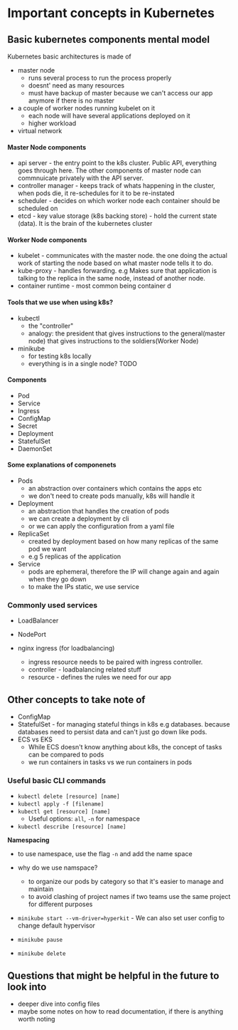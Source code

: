 
# Important concepts in Kubernetes

## Basic kubernetes components mental model

Kubernetes basic architectures is made of
- master node
  - runs several process to run the process properly
  - doesnt' need as many resources
  - must have backup of master because we can't access our app anymore if there is no master
- a couple of worker nodes running kubelet on it
  - each node will have several applications deployed on it
  - higher workload
- virtual network

#### Master Node components

- api server - the entry point to the k8s cluster. Public API, everything goes through here. The other components of master node can commnuicate privately with the API server.
- controller manager - keeps track of whats happening in the cluster, when pods die, it re-schedules for it to be re-instated
- scheduler - decides on which worker node each container should be scheduled on
- etcd - key value storage (k8s backing store) - hold the current state (data). It is the brain of the kubernetes cluster

#### Worker Node components
- kubelet - communicates with the master node. the one doing the actual work of starting the node based on what master node tells it to do.
- kube-proxy - handles forwarding. e.g Makes sure that application is talking to the replica in the same node, instead of another node.
- container runtime - most common being container d

#### Tools that we use when using k8s?
- kubectl
  - the "controller"
  - analogy: the president that gives instructions to the general(master node) that gives instructions to the soldiers(Worker Node)
- minikube
  - for testing k8s locally
  - everything is in a single node? TODO

#### Components
- Pod
- Service
- Ingress
- ConfigMap
- Secret
- Deployment
- StatefulSet
- DaemonSet

#### Some explanations of componenets
- Pods
  - an abstraction over containers which contains the apps etc
  - we don't need to create pods manually, k8s will handle it
- Deployment
  - an abstraction that handles the creation of pods
  - we can create a deployment by cli
  - or we can apply the configuration from a yaml file
- ReplicaSet
  - created by deployment based on how many replicas of the same pod we want
  - e.g 5 replicas of the application
- Service
  - pods are ephemeral, therefore the IP will change again and again when they go down
  - to make the IPs static, we use service

### Commonly used services
- LoadBalancer
- NodePort

- nginx ingress (for loadbalancing)
  - ingress resource needs to be paired with ingress controller.
  - controller - loadbalancing related stuff
  - resource - defines the rules we need for our app

## Other concepts to take note of
- ConfigMap
- StatefulSet - for managing stateful things in k8s e.g databases. because databases need to persist data and can't just go down like pods.
- ECS vs EKS
  - While ECS doesn't know anything about k8s, the concept of tasks can be compared to pods
  - we run containers in tasks vs we run containers in pods


### Useful basic CLI commands

- `kubectl delete [resource] [name]`
- `kubectl apply -f [filename]`
- `kubectl get [resource] [name]`
  - Useful options: `all`, `-n` for namespace
- `kubectl describe [resource] [name]`

__Namespacing__
- to use namespace, use the flag `-n` and add the name space
- why do we use namspace?
  - to organize our pods by category so that it's easier to manage and maintain
  - to avoid clashing of project names if two teams use the same project for different purposes

- `minikube start --vm-driver=hyperkit` - We can also set user config to change default hypervisor
- `minikube pause`
- `minikube delete`

## Questions that might be helpful in the future to look into
- deeper dive into config files
- maybe some notes on how to read documentation, if there is anything worth noting
